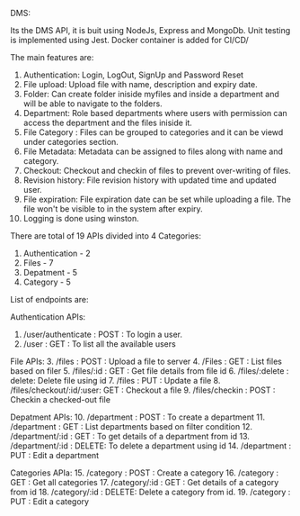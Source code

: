 DMS:

Its the DMS API, it is buit using NodeJs, Express and MongoDb.
Unit testing is implemented using Jest.
Docker container is added for CI/CD/

The main features are:

1. Authentication: Login, LogOut, SignUp and Password Reset
2. File upload: Upload file with name, description and expiry date.
3. Folder: Can create folder iniside myfiles and inside a department and will be able to navigate to the folders.
4. Department: Role based departments where users with permission can access the department and the files iniside it.
5. File Category : Files can be grouped to categories and it can be viewd under categories section.
6. File Metadata: Metadata can be assigned to files along with name and category.
7. Checkout: Checkout and checkin of files to prevent over-writing of files.
8. Revision history: File revision history with updated time and updated user.
9. File expiration: File expiration date can be set while uploading a file. The file won't be visible to in the system after expiry.
10. Logging is done using winston.

There are total of 19 APIs divided into 4 Categories:
1. Authentication - 2
2. Files - 7
3. Depatment - 5
4. Category - 5

List of endpoints are:

Authentication APIs:
1. /user/authenticate       : POST  : To login a user.
2. /user                    : GET   : To list all the available users

File APIs:
3. /files                   : POST  : Upload a file to server
4. /Files                   : GET   : List files based on filer
5. /files/:id               : GET   : Get file details from file id
6. /files/:delete           : delete: Delete file using id
7. /files                   : PUT   : Update a file
8. /files/checkout/:id/:user: GET   : Checkout a file
9. /files/checkin           : POST  : Checkin a checked-out file

Depatment APIs:
10. /department             : POST  : To create a department
11. /department             : GET   : List departments based on filter condition
12. /department/:id         : GET   : To get details of a department from id
13. /department/:id         : DELETE: To delete a department using id
14. /department             : PUT   : Edit a department

Categories APIa:
15. /category               : POST  : Create a category
16. /category               : GET   : Get all categories
17. /category/:id           : GET   : Get details of a category from id
18. /category/:id           : DELETE: Delete a category from id.
19. /category               : PUT   : Edit a category
